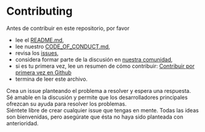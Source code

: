
# Contributing

Antes de contribuir en este repositorio, por favor
 * lee el [README.md](https://github.com/enzodiazdev/adventure_ai/blob/main/README.md),
 * lee nuestro [CODE_OF_CONDUCT.md](https://github.com/enzodiazdev/adventure_ai/blob/main/CODE_OF_CONDUCT.md),
 * revisa los [issues](https://github.com/enzodiazdev/adventure_ai/issues),
 * considera formar parte de la discusión en [nuestra comunidad](),
 * si es tu primera vez, lee un resumen de cómo contribuir: [Contribuir por primera vez en Github](https://gist.github.com/EnzoDiazDev/31e73d0573142d0573eb58d69a5158fd)
 * termina de leer este archivo. 

Crea un issue planteando el problema a resolver y espera una respuesta. </br>
Sé amable en la discusión y permite que los desarrolladores principales ofrezcan su ayuda para resolver los problemas.</br>
Siéntete libre de crear cualquier issue que tengas en mente. Todas las ideas son bienvenidas, pero asegúrate que ésta no haya sido planteada con anterioridad. 
